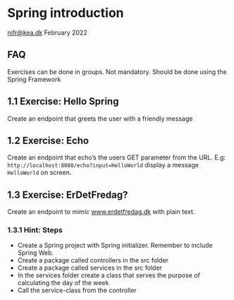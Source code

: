 # Spring introduction
nifr@kea.dk February 2022 

## FAQ
Exercises can be done in groups. Not mandatory. Should be done using the Spring Framework

## 1.1 Exercise: Hello Spring
Create an endpoint that greets the user with a friendly message

## 1.2  Exercise: Echo
Create an endpoint that echo’s the users GET parameter from the URL.
E.g: ```http://localhost:8080/echo?input=HelloWorld``` display a message ```HelloWorld``` on screen.

## 1.3  Exercise: ErDetFredag?
Create an endpoint to mimic www.erdetfredag.dk with plain text.

### 1.3.1 Hint: Steps
* Create a Spring project with Spring initializer. Remember to include Spring Web.
* Create a package called controllers in the src folder 
* Create a package called services in the src folder 
* In the services folder create a class that serves the purpose of calculating the day of the week 
* Call the service-class from the controller